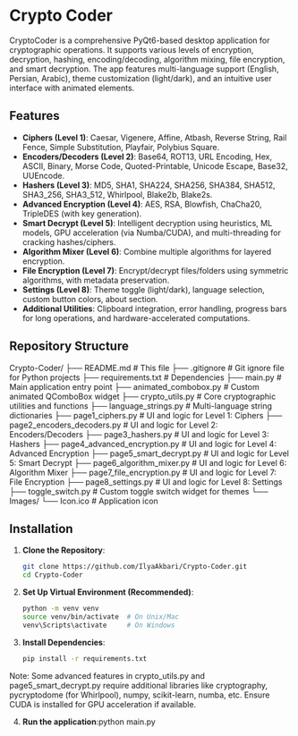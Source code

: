 # Crypto Coder

CryptoCoder is a comprehensive PyQt6-based desktop application for cryptographic operations. It supports various levels of encryption, decryption, hashing, encoding/decoding, algorithm mixing, file encryption, and smart decryption. The app features multi-language support (English, Persian, Arabic), theme customization (light/dark), and an intuitive user interface with animated elements.

## Features

- **Ciphers (Level 1)**: Caesar, Vigenere, Affine, Atbash, Reverse String, Rail Fence, Simple Substitution, Playfair, Polybius Square.
- **Encoders/Decoders (Level 2)**: Base64, ROT13, URL Encoding, Hex, ASCII, Binary, Morse Code, Quoted-Printable, Unicode Escape, Base32, UUEncode.
- **Hashers (Level 3)**: MD5, SHA1, SHA224, SHA256, SHA384, SHA512, SHA3_256, SHA3_512, Whirlpool, Blake2b, Blake2s.
- **Advanced Encryption (Level 4)**: AES, RSA, Blowfish, ChaCha20, TripleDES (with key generation).
- **Smart Decrypt (Level 5)**: Intelligent decryption using heuristics, ML models, GPU acceleration (via Numba/CUDA), and multi-threading for cracking hashes/ciphers.
- **Algorithm Mixer (Level 6)**: Combine multiple algorithms for layered encryption.
- **File Encryption (Level 7)**: Encrypt/decrypt files/folders using symmetric algorithms, with metadata preservation.
- **Settings (Level 8)**: Theme toggle (light/dark), language selection, custom button colors, about section.
- **Additional Utilities**: Clipboard integration, error handling, progress bars for long operations, and hardware-accelerated computations.

## Repository Structure
Crypto-Coder/
├── README.md                  # This file
├── .gitignore                 # Git ignore file for Python projects
├── requirements.txt           # Dependencies
├── main.py                    # Main application entry point
├── animated_combobox.py       # Custom animated QComboBox widget
├── crypto_utils.py            # Core cryptographic utilities and functions
├── language_strings.py        # Multi-language string dictionaries
├── page1_ciphers.py           # UI and logic for Level 1: Ciphers
├── page2_encoders_decoders.py # UI and logic for Level 2: Encoders/Decoders
├── page3_hashers.py           # UI and logic for Level 3: Hashers
├── page4_advanced_encryption.py # UI and logic for Level 4: Advanced Encryption
├── page5_smart_decrypt.py     # UI and logic for Level 5: Smart Decrypt
├── page6_algorithm_mixer.py   # UI and logic for Level 6: Algorithm Mixer
├── page7_file_encryption.py   # UI and logic for Level 7: File Encryption
├── page8_settings.py          # UI and logic for Level 8: Settings
├── toggle_switch.py           # Custom toggle switch widget for themes
└── Images/
└── Icon.ico               # Application icon


## Installation

1. **Clone the Repository**:
   ```bash
   git clone https://github.com/IlyaAkbari/Crypto-Coder.git
   cd Crypto-Coder
2. **Set Up Virtual Environment (Recommended)**:
   ```bash
   python -m venv venv
   source venv/bin/activate  # On Unix/Mac
   venv\Scripts\activate     # On Windows
3. **Install Dependencies**:
   ```bash
   pip install -r requirements.txt
   
Note: Some advanced features in crypto_utils.py and page5_smart_decrypt.py require additional libraries like cryptography, pycryptodome (for Whirlpool), numpy, scikit-learn, numba, etc. Ensure CUDA is installed for GPU acceleration if available.

4. **Run the application**:python main.py

